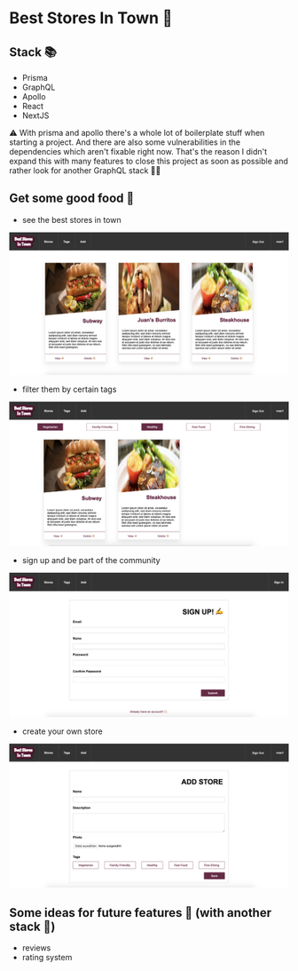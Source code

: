 # Best Stores In Town 🥘

## Stack 📚
+ Prisma
+ GraphQL
+ Apollo
+ React
+ NextJS

⚠️ With prisma and apollo there's a whole lot of boilerplate stuff when starting a project. And there are also some vulnerabilities in the dependencies which aren't fixable right now. That's the reason I didn't expand this with many features to close this project as soon as possible and rather look for another GraphQL stack 🤷🏼‍

## Get some good food  🥑

+ see the best stores in town
  
![StoreList](screenshots/Bildschirmfoto&#32;2019-07-06&#32;um&#32;07.53.00.png)

+ filter them by certain tags
  
![Tags](screenshots/Bildschirmfoto&#32;2019-07-06&#32;um&#32;07.54.53.png)

+ sign up and be part of the community

![Sign Up](screenshots/Bildschirmfoto&#32;2019-07-06&#32;um&#32;07.55.25.png)

+ create your own store

![Create Store](screenshots/Bildschirmfoto&#32;2019-07-06&#32;um&#32;07.55.09.png)

## Some ideas for future features 🤔 (with another stack 👀)

+ reviews
+ rating system
